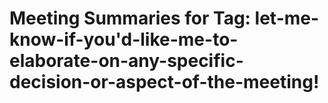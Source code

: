# Meeting Summaries for Tag: let-me-know-if-you'd-like-me-to-elaborate-on-any-specific-decision-or-aspect-of-the-meeting!

